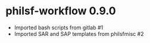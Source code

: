 # philsf-workflow 0.9.0

* Imported bash scripts from gitlab #1
* Imported SAR and SAP templates from philsfmisc #2

